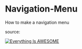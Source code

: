 # Navigation-Menu
How to make a navigation menu

source: 

[![Everything Is AWESOME](https://img.youtube.com/vi/ArTVfdHOB-M/0.jpg)](https://www.youtube.com/watch?v=ArTVfdHOB-M "Magic Navigation Menu")
